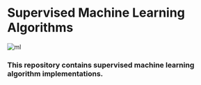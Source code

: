 # Supervised Machine Learning Algorithms

![ml](https://github.com/Meriyan99/Supervised_ML_Algorithms/assets/128514985/5a8262c0-b257-4ac3-a73f-960568912f1e)

### This repository contains supervised machine learning algorithm implementations.
